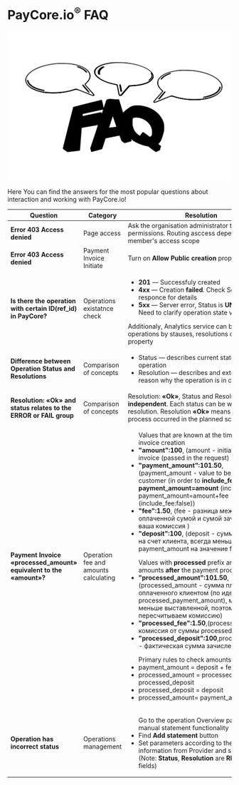 # PayCore.io<sup>®</sup> FAQ

![images/faq.svg](images/faq.svg)

Here You can find the answers for the most popular questions about interaction and working with PayCore.io!

<table> 
<tr><th>Question</th><th>Category</th><th>Resolution</th></tr>
<tbody>
<tr><td style="font-weight:bold">Error 403 Access denied</td><td>Page access</td><td>Ask the organisation administrator to check your permissions. Routing asccess depends on member's access scope</td>
<tr><td style="font-weight:bold">Error 403 Access denied</td><td>Payment Invoice Initiate</td><td>Turn on <b>Allow Public creation</b> property</td></tr>
<tr><td style="font-weight:bold"> Is there the operation with certain ID(ref_id) in PayCore?</td><td>Operations existatnce check </td>
<td>
<ul>
<li><b>201</b> — Successfuly created</li>
<li><b>4xx</b> — Creation <b>failed</b>. Check Server responce for details</li>
<li><b>5xx</b> — Server error, Status is <b>UNKNOWN</b>. Need to clarify operation state via API</li>
</ul>
Additionaly, Analytics service can be used to get operations by stauses, resolutions or another property 
</td></tr>
<tr><td style="font-weight:bold">Difference between Operation Status and Resolutions</td><td>Comparison of concepts</td><td>
<ul>
<li>Status — describes current state of the operation</li>
<li>Resolution — describes and extends the reason why the operation is in certain status</li>
</ul>

</td></tr>

<tr><td style="font-weight:bold">Resolution: <b>«Ok»</b> and status relates to the <b>ERROR</b> or <b>FAIL</b> group </td><td>Comparison of concepts</td><td>  Resolution: <b>«Ok»</b>, Status and Resolutions are <b>independent</b>. Each status can be with such resolution. Resolution <b>«Ok»</b> means that the process occurred in the planned scenario.</td></tr>

<tr>
<td style="font-weight:bold"> Payment Invoice «processed_amount»</b> equivalent to the  <b>«amount»</b>? </td><td>Operation fee and amounts calculating</td>

<td>
<ul> Values that are known at the time of the invoice creation
<li><b>"amount":100</b>, (amount - initiated amount of invoice (passed in the request)</li>
<li><b>"payment_amount":101.50</b>, (payment_amount - value to be paid by customer (in order to <b>include_fee</b> property: <b>payment_amount=amount</b> (include_fee:true), payment_amount=amount+fee (include_fee:false))</li>
<li><b>"fee":1.50</b>, (fee - разница между оплаченной сумой и сумой зачисления, ваша комиссия
)</li>
<li><b>"deposit":100</b>, (deposit - сумма зачисления на счет клиента, всегда меньше значения payment_amount на значение fee)</li>
</ul>
<ul> Values with  <b>processed</b> prefix are actual amounts <b>after</b> the payment process
<li><b>"processed_amount":101.50</b>, (processed_amount - сумма платежа, оплаченного клиентом (по идее processed_payment_amount), может быть меньше выставленной, поэтому мы пересчитываем комиссию)</li>
<li><b>"processed_fee":1.50</b>,(processed_fee - комиссия от суммы processed_amount)</li>
<li><b>"processed_deposit":100</b>,processed_deposit - фактическая cумма зачисления</li>
</ul>

<ul> Primary rules to check amounts are valid:

<li> payment_amount = deposit + fee</li>
<li> processed_amount = processed_fee + processed_deposit</li>
<li> processed_deposit = deposit </li>
<li> processed_amount= payment_amount </li>

</ul>

</td>
</tr>

<tr><td style="font-weight:bold">Operation has incorrect status</td><td>Operations management</td><td>
<ul> Go to the operation Overview page and use manual statement functionality
<li>Find <b>Add statement</b> button</li>
<li>Set parameters according to the valid information from Provider and submit the form (Note: <b>Status</b>, <b>Resolution</b> are <b>REQUIRED</b> fields)</li>
</ul>

</td></tr>

<tbody>
</table>


